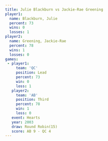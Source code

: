 ```yaml
---
title: Julie Blackburn vs Jackie-Rae Greening
player1:                    
  name: Blackburn, Julie    
  percent: 73               
  wins: 0                   
  losses: 1                 
player2:                    
  name: Greening, Jackie-Rae
  percent: 78               
  wins: 1                   
  losses: 0                 
games:
 - player1:        
     team: 'QC'    
     position: Lead
     percent: 73   
     win: 0        
     loss: 1       
   player2:         
     team: 'AB'     
     position: Third
     percent: 78    
     win: 1         
     loss: 0        
   event: Hearts        
   year: 2003           
   draw: Round Robin(15)
   score: AB 9 - QC 4   
---
```


